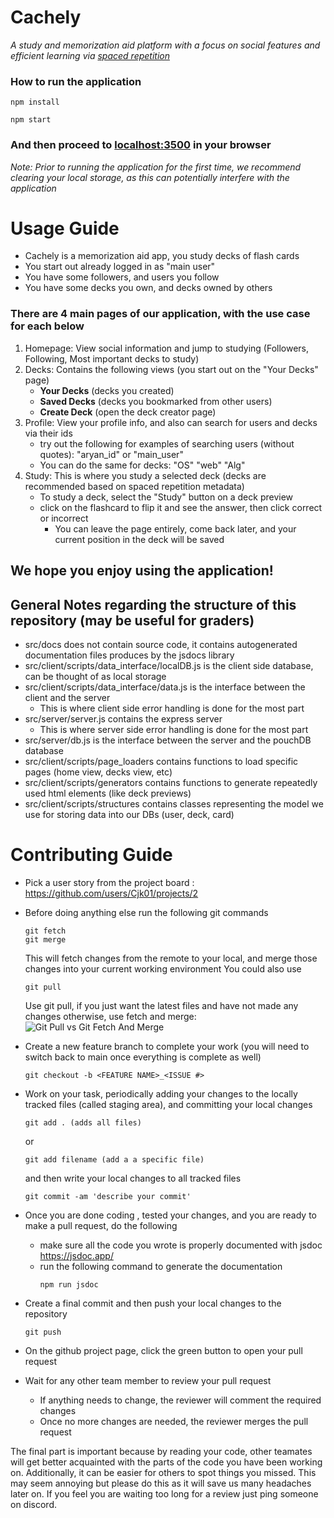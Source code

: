 # Cachely
*A study and memorization aid platform with a focus on social features and efficient learning via [spaced repetition](https://en.wikipedia.org/wiki/Spaced_repetition)*

### How to run the application
```
npm install
```
```
npm start
```
### And then proceed to [localhost:3500](http://localhost:3500/) in your browser
*Note: Prior to running the application for the first time, we recommend clearing your local storage, as this can potentially interfere with the application*

# Usage Guide
- Cachely is a memorization aid app, you study decks of flash cards
- You start out already logged in as "main user"
- You have some followers, and users you follow
- You have some decks you own, and decks owned by others

### There are 4 main pages of our application, with the use case for each below
1. Homepage: View social information and jump to studying (Followers, Following, Most important decks to study)
2. Decks: Contains the following views (you start out on the "Your Decks" page)
   - **Your Decks** (decks you created)
   - **Saved Decks** (decks you bookmarked from other users)
   - **Create Deck** (open the deck creator page)
3. Profile: View your profile info, and also can search for users and decks via their ids
   - try out the following for examples of searching users (without quotes): "aryan_id" or "main_user" 
   - You can do the same for decks: "OS" "web" "Alg"
4. Study: This is where you study a selected deck (decks are recommended based on spaced repetition metadata)
    - To study a deck, select the "Study" button on a deck preview
    - click on the flashcard to flip it and see the answer, then click correct or incorrect
        - You can leave the page entirely, come back later, and your current position in the deck will be saved  

## We hope you enjoy using the application!

## General Notes regarding the structure of this repository (may be useful for graders)

- src/docs does not contain source code, it contains autogenerated documentation files produces by the jsdocs library
- src/client/scripts/data_interface/localDB.js is the client side database, can be thought of as local storage
- src/client/scripts/data_interface/data.js is the interface between the client and the server
   - This is where client side error handling is done for the most part
- src/server/server.js contains the express server
   - This is where server side error handling is done for the most part
- src/server/db.js is the interface between the server and the pouchDB database
- src/client/scripts/page_loaders contains functions to load specific pages (home view, decks view, etc)
- src/client/scripts/generators contains functions to generate repeatedly used html elements (like deck previews)
- src/client/scripts/structures contains classes representing the model we use for storing data into our DBs (user, deck, card)


# Contributing Guide 
- Pick a user story from the project board : https://github.com/users/Cjk01/projects/2

- Before doing anything else run the following git commands
  ```
  git fetch
  git merge
  ```
  This will fetch changes from the remote to your local, and merge those changes into your current working environment
  You could also use
  ```
  git pull
  ```
  Use git pull, if you just want the latest files and have not made any changes
  otherwise, use fetch and merge:
  ![Git Pull vs Git Fetch And Merge](https://itknowledgeexchange.techtarget.com/coffee-talk/files/2023/05/git-fetch-vs-merge.gif)
  
- Create a new feature branch to complete your work (you will need to switch back to main once everything is complete as well)
  ```
  git checkout -b <FEATURE NAME>_<ISSUE #> 
  ```
- Work on your task, periodically adding your changes to the locally tracked files (called staging area), and committing your local changes
  ```
  git add . (adds all files)
  ```
  or
  ```
  git add filename (add a a specific file)
  ```
  and then write your local changes to all tracked files
  ```
  git commit -am 'describe your commit'
  ```

- Once you are done coding , tested your changes, and you are ready to make a pull request, do the following
  -  make sure all the code you wrote is properly documented with jsdoc https://jsdoc.app/
  -  run the following command to generate the documentation
     ```
     npm run jsdoc
     ```
- Create a final commit and then push your local changes to the repository
     ```
     git push
     ```
- On the github project page, click the green button to open your pull request
- Wait for any other team member to review your pull request
   - If anything needs to change, the reviewer will comment the required changes
   - Once no more changes are needed, the reviewer merges the pull request

 The final part is important because by reading your code, other teamates will get better acquainted with the parts of the code you have
 been working on. Additionally, it can be easier for others to spot things you missed. This may seem annoying but please do this as it will save 
 us many headaches later on. If you feel you are waiting too long for a review just ping someone on discord. 
  
